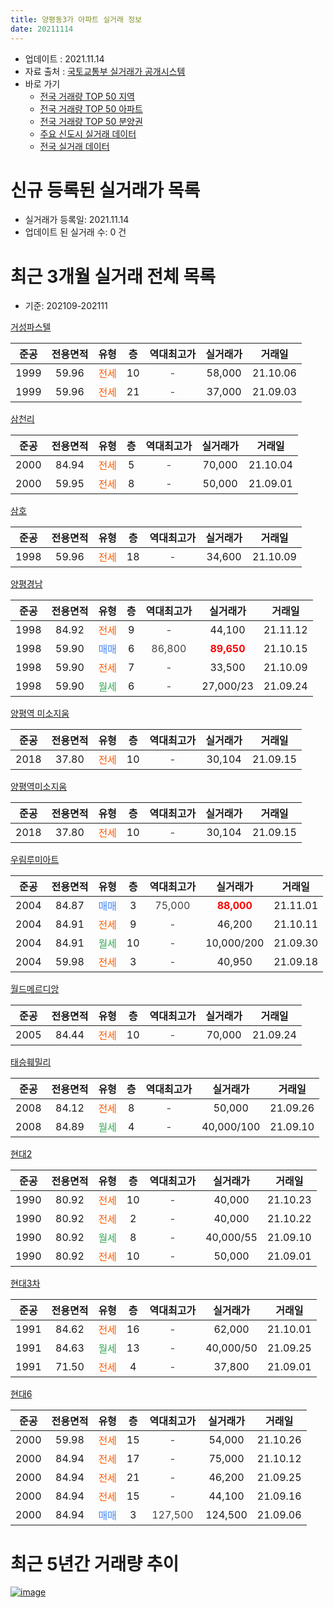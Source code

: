 ```yaml
---
title: 양평동3가 아파트 실거래 정보
date: 20211114
---
```


* 업데이트 : 2021.11.14
* 자료 출처 : [국토교통부 실거래가 공개시스템](http://rt.molit.go.kr)
* 바로 가기
    * [전국 거래량 TOP 50 지역](https://apt-info.github.io/apt-trade-info/tr)
    * [전국 거래량 TOP 50 아파트](https://apt-info.github.io/apt-trade-info/ta)
    * [전국 거래량 TOP 50 분양권](https://apt-info.github.io/apt-trade-info/tb)
    * [주요 신도시 실거래 데이터](https://apt-info.github.io/apt-trade-info/newtown)
    * [전국 실거래 데이터](https://apt-info.github.io/apt-trade-info/all)



<script async src="https://pagead2.googlesyndication.com/pagead/js/adsbygoogle.js"></script>
<!-- 기본광고 -->
<ins class="adsbygoogle"
     style="display:block"
     data-ad-client="ca-pub-1142216861245946"
     data-ad-slot="4805727019"
     data-ad-format="auto"
     data-full-width-responsive="true"></ins>
<script>
     (adsbygoogle = window.adsbygoogle || []).push({});
</script>


# 신규 등록된 실거래가 목록

* 실거래가 등록일: 2021.11.14
* 업데이트 된 실거래 수: 0 건




<script async src="https://pagead2.googlesyndication.com/pagead/js/adsbygoogle.js"></script>
<!-- 기본광고 -->
<ins class="adsbygoogle"
     style="display:block"
     data-ad-client="ca-pub-1142216861245946"
     data-ad-slot="4805727019"
     data-ad-format="auto"
     data-full-width-responsive="true"></ins>
<script>
     (adsbygoogle = window.adsbygoogle || []).push({});
</script>


# 최근 3개월 실거래 전체 목록
* 기준: 202109-202111


[거성파스텔](https://search.naver.com/search.naver?query=%EA%B1%B0%EC%84%B1%ED%8C%8C%EC%8A%A4%ED%85%94)

|준공|전용면적|유형|층|역대최고가|실거래가|거래일|
|:---:|:---:|:---:|:---:|:---:|:---:|:---:|
|1999|59.96|<span style="color:#FF5A00">전세</span>|10|<span style="color:#444444">-</span>|58,000|21.10.06|
|1999|59.96|<span style="color:#FF5A00">전세</span>|21|<span style="color:#444444">-</span>|37,000|21.09.03|

[삼천리](https://search.naver.com/search.naver?query=%EC%82%BC%EC%B2%9C%EB%A6%AC)

|준공|전용면적|유형|층|역대최고가|실거래가|거래일|
|:---:|:---:|:---:|:---:|:---:|:---:|:---:|
|2000|84.94|<span style="color:#FF5A00">전세</span>|5|<span style="color:#444444">-</span>|70,000|21.10.04|
|2000|59.95|<span style="color:#FF5A00">전세</span>|8|<span style="color:#444444">-</span>|50,000|21.09.01|

[삼호](https://search.naver.com/search.naver?query=%EC%82%BC%ED%98%B8)

|준공|전용면적|유형|층|역대최고가|실거래가|거래일|
|:---:|:---:|:---:|:---:|:---:|:---:|:---:|
|1998|59.96|<span style="color:#FF5A00">전세</span>|18|<span style="color:#444444">-</span>|34,600|21.10.09|

[양평경남](https://search.naver.com/search.naver?query=%EC%96%91%ED%8F%89%EA%B2%BD%EB%82%A8)

|준공|전용면적|유형|층|역대최고가|실거래가|거래일|
|:---:|:---:|:---:|:---:|:---:|:---:|:---:|
|1998|84.92|<span style="color:#FF5A00">전세</span>|9|<span style="color:#444444">-</span>|44,100|21.11.12|
|1998|59.90|<span style="color:#4285F3">매매</span>|6|<span style="color:#444444">86,800</span>|<b><span style="color:#FF0000">89,650</span></b>|21.10.15|
|1998|59.90|<span style="color:#FF5A00">전세</span>|7|<span style="color:#444444">-</span>|33,500|21.10.09|
|1998|59.90|<span style="color:#34A853">월세</span>|6|<span style="color:#444444">-</span>|27,000/23|21.09.24|

[양평역 미소지움](https://search.naver.com/search.naver?query=%EC%96%91%ED%8F%89%EC%97%AD+%EB%AF%B8%EC%86%8C%EC%A7%80%EC%9B%80)

|준공|전용면적|유형|층|역대최고가|실거래가|거래일|
|:---:|:---:|:---:|:---:|:---:|:---:|:---:|
|2018|37.80|<span style="color:#FF5A00">전세</span>|10|<span style="color:#444444">-</span>|30,104|21.09.15|

[양평역미소지움](https://search.naver.com/search.naver?query=%EC%96%91%ED%8F%89%EC%97%AD%EB%AF%B8%EC%86%8C%EC%A7%80%EC%9B%80)

|준공|전용면적|유형|층|역대최고가|실거래가|거래일|
|:---:|:---:|:---:|:---:|:---:|:---:|:---:|
|2018|37.80|<span style="color:#FF5A00">전세</span>|10|<span style="color:#444444">-</span>|30,104|21.09.15|

[우림루미아트](https://search.naver.com/search.naver?query=%EC%9A%B0%EB%A6%BC%EB%A3%A8%EB%AF%B8%EC%95%84%ED%8A%B8)

|준공|전용면적|유형|층|역대최고가|실거래가|거래일|
|:---:|:---:|:---:|:---:|:---:|:---:|:---:|
|2004|84.87|<span style="color:#4285F3">매매</span>|3|<span style="color:#444444">75,000</span>|<b><span style="color:#FF0000">88,000</span></b>|21.11.01|
|2004|84.91|<span style="color:#FF5A00">전세</span>|9|<span style="color:#444444">-</span>|46,200|21.10.11|
|2004|84.91|<span style="color:#34A853">월세</span>|10|<span style="color:#444444">-</span>|10,000/200|21.09.30|
|2004|59.98|<span style="color:#FF5A00">전세</span>|3|<span style="color:#444444">-</span>|40,950|21.09.18|

[월드메르디앙](https://search.naver.com/search.naver?query=%EC%9B%94%EB%93%9C%EB%A9%94%EB%A5%B4%EB%94%94%EC%95%99)

|준공|전용면적|유형|층|역대최고가|실거래가|거래일|
|:---:|:---:|:---:|:---:|:---:|:---:|:---:|
|2005|84.44|<span style="color:#FF5A00">전세</span>|10|<span style="color:#444444">-</span>|70,000|21.09.24|

[태승훼밀리](https://search.naver.com/search.naver?query=%ED%83%9C%EC%8A%B9%ED%9B%BC%EB%B0%80%EB%A6%AC)

|준공|전용면적|유형|층|역대최고가|실거래가|거래일|
|:---:|:---:|:---:|:---:|:---:|:---:|:---:|
|2008|84.12|<span style="color:#FF5A00">전세</span>|8|<span style="color:#444444">-</span>|50,000|21.09.26|
|2008|84.89|<span style="color:#34A853">월세</span>|4|<span style="color:#444444">-</span>|40,000/100|21.09.10|

[현대2](https://search.naver.com/search.naver?query=%ED%98%84%EB%8C%802)

|준공|전용면적|유형|층|역대최고가|실거래가|거래일|
|:---:|:---:|:---:|:---:|:---:|:---:|:---:|
|1990|80.92|<span style="color:#FF5A00">전세</span>|10|<span style="color:#444444">-</span>|40,000|21.10.23|
|1990|80.92|<span style="color:#FF5A00">전세</span>|2|<span style="color:#444444">-</span>|40,000|21.10.22|
|1990|80.92|<span style="color:#34A853">월세</span>|8|<span style="color:#444444">-</span>|40,000/55|21.09.10|
|1990|80.92|<span style="color:#FF5A00">전세</span>|10|<span style="color:#444444">-</span>|50,000|21.09.01|

[현대3차](https://search.naver.com/search.naver?query=%ED%98%84%EB%8C%803%EC%B0%A8)

|준공|전용면적|유형|층|역대최고가|실거래가|거래일|
|:---:|:---:|:---:|:---:|:---:|:---:|:---:|
|1991|84.62|<span style="color:#FF5A00">전세</span>|16|<span style="color:#444444">-</span>|62,000|21.10.01|
|1991|84.63|<span style="color:#34A853">월세</span>|13|<span style="color:#444444">-</span>|40,000/50|21.09.25|
|1991|71.50|<span style="color:#FF5A00">전세</span>|4|<span style="color:#444444">-</span>|37,800|21.09.01|

[현대6](https://search.naver.com/search.naver?query=%ED%98%84%EB%8C%806)

|준공|전용면적|유형|층|역대최고가|실거래가|거래일|
|:---:|:---:|:---:|:---:|:---:|:---:|:---:|
|2000|59.98|<span style="color:#FF5A00">전세</span>|15|<span style="color:#444444">-</span>|54,000|21.10.26|
|2000|84.94|<span style="color:#FF5A00">전세</span>|17|<span style="color:#444444">-</span>|75,000|21.10.12|
|2000|84.94|<span style="color:#FF5A00">전세</span>|21|<span style="color:#444444">-</span>|46,200|21.09.25|
|2000|84.94|<span style="color:#FF5A00">전세</span>|15|<span style="color:#444444">-</span>|44,100|21.09.16|
|2000|84.94|<span style="color:#4285F3">매매</span>|3|<span style="color:#444444">127,500</span>|124,500|21.09.06|



<script async src="https://pagead2.googlesyndication.com/pagead/js/adsbygoogle.js"></script>
<!-- 기본광고 -->
<ins class="adsbygoogle"
     style="display:block"
     data-ad-client="ca-pub-1142216861245946"
     data-ad-slot="4805727019"
     data-ad-format="auto"
     data-full-width-responsive="true"></ins>
<script>
     (adsbygoogle = window.adsbygoogle || []).push({});
</script>


# 최근 5년간 거래량 추이


<div style="width:100%;">
    <canvas id="deal_progress" height="200"></canvas>
</div>

<script>
new Chart(document.getElementById("deal_progress"), {
    type: 'line',
    data: {
        labels: ['16.01','16.02','16.03','16.04','16.05','16.06','16.07','16.08','16.09','16.10','16.11','16.12','17.01','17.02','17.03','17.04','17.05','17.06','17.07','17.08','17.09','17.10','17.11','17.12','18.01','18.02','18.03','18.04','18.05','18.06','18.07','18.08','18.09','18.10','18.11','18.12','19.01','19.02','19.03','19.04','19.05','19.06','19.07','19.08','19.09','19.10','19.11','19.12','20.01','20.02','20.03','20.04','20.05','20.06','20.07','20.08','20.09','20.10','20.11','20.12','21.01','21.02','21.03','21.04','21.05','21.06','21.07','21.08','21.09','21.10','21.11'],
        datasets: [{
            label: '매매/분양권',
            data: [8,6,17,23,25,23,16,16,23,20,13,7,6,8,18,15,39,21,30,7,15,11,10,21,23,17,16,9,7,9,18,29,6,5,2,4,3,1,1,5,5,15,23,17,17,27,26,28,17,18,4,6,15,26,16,11,12,9,11,19,7,4,8,4,5,11,12,10,1,1,1],
            borderColor: "rgba(66, 133, 243, 1)",
            backgroundColor: "rgba(66, 133, 243, 0.05)",
            borderWidth: 1,
            pointRadius: 0,
            fill: false,
            lineTension: 0
        },{
            label: '전/월세',
            data: [17,21,26,12,21,22,20,16,17,17,15,20,16,19,9,14,16,9,12,17,14,10,11,19,16,17,26,17,28,16,25,17,15,22,15,17,20,14,15,9,18,10,12,17,18,18,14,22,14,15,13,17,15,18,17,23,15,15,11,16,19,8,14,13,19,13,15,17,16,10,1],
            borderColor: "rgba(255, 90, 0, 1)",
            backgroundColor: "rgba(255, 90, 0, 0.05)",
            borderWidth: 1,
            pointRadius: 0,
            fill: false,
            lineTension: 0
        },{
            label: '합계',
            data: [25,27,43,35,46,45,36,32,40,37,28,27,22,27,27,29,55,30,42,24,29,21,21,40,39,34,42,26,35,25,43,46,21,27,17,21,23,15,16,14,23,25,35,34,35,45,40,50,31,33,17,23,30,44,33,34,27,24,22,35,26,12,22,17,24,24,27,27,17,11,2],
            borderColor: "rgba(0, 0, 0, 1)",
            backgroundColor: "rgba(0, 0, 0, 0.03)",
            borderWidth: 0.1,
            pointRadius: 0,
            fill: true,
            lineTension: 0
        }
        ]
    },
    options: {
        responsive: true,
        title: {
            display: false
        },
        tooltips: {
            mode: 'index',
            intersect: false
        },
        hover: {
            mode: 'nearest',
            intersect: true
        },
        scales: {
            xAxes: [{
                display: true,
                scaleLabel: {
                    display: true,
                    labelString: '년/월'
                }
            }],
            yAxes: [{
                display: true,
                ticks: {
                    suggestedMin: 0,
                },
                scaleLabel: {
                    display: true,
                    labelString: '실거래 수'
                }
            }]
        }
    }
});

</script>


[![image](https://apt-info.github.io/images/2020-01-03-apt-trade-info/1024x500.png)](https://play.google.com/store/apps/details?id=com.aptinfo.apttradeinfo)

